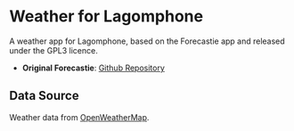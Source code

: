 # Weather for Lagomphone

A weather app for Lagomphone, based on the Forecastie app and released under the GPL3 licence.

- **Original Forecastie**: [Github Repository](https://github.com/martykan/forecastie)

## Data Source

Weather data from [OpenWeatherMap](https://openweathermap.org/).

